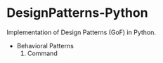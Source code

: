 # DesignPatterns-Python
Implementation of Design Patterns (GoF) in Python.

- Behavioral Patterns
  1) Command
